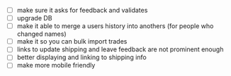 - [ ] make sure it asks for feedback and validates
- [ ] upgrade DB
- [ ] make it able to merge a users history into anothers (for people who changed names)
- [ ] make it so you can bulk import trades
- [ ] links to update shipping and leave feedback are not prominent enough
- [ ] better displaying and linking to shipping info
- [ ] make more mobile friendly
